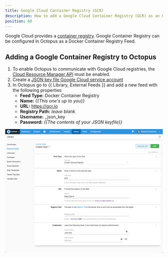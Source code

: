 ```yaml
---
title: Google Cloud Container Registry (GCR) 
description: How to add a Google Cloud Container Registry (GCR) as an Octopus feed
position: 60
---
```


Google Cloud provides a [container registry](https://cloud.google.com/container-registry). Google Container Registry can be configured in Octopus as a Docker Container Registry Feed.  

## Adding a Google Container Registry to Octopus 

1. To enable Octopus to communicate with Google Cloud registries, the [Cloud Resource Manager API](https://console.developers.google.com/apis/api/cloudresourcemanager.googleapis.com/overview) must be enabled. 
2. Create a [JSON key file Google Cloud service account](https://cloud.google.com/container-registry/docs/advanced-authentication#json-key) 
3. In Octopus go to {{ Library, External Feeds }} and add a new feed with the following properties
    - **Feed Type:** Docker Container Registry
    - **Name:** _{{This one's up to you}}_
    - **URL:** https://gcr.io
    - **Registry Path:** *leave blank*
    - **Username:** _json_key
    - **Password:** _{{The contents of your JSON keyfile}}_

![](images/google-container-registry.png "width=500")

